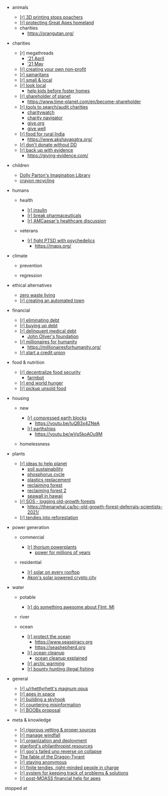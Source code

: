 - animals
    - [[r] 3D printing stops poachers](redd.it/nm6bwl/) 
    -  [[r] protecting Great Apes homeland](redd.it/numc6e/)
    - charities
        - https://orangutan.org/ 



- charities
    - [r] megathreads
        - ['21 April](https://redd.it/mz25jy)
        - ['21 May](https://redd.it/n5clou/)
    - [[r] creating your own non-profit](redd.it/nmgd46/)
    - [[r] samaritans](https://redd.it/myygeq)
    - [[r] small & local](redd.it/n18rhz/)
    - [[r] look local](redd.it/n8knvw/)
        - [help kids before foster homes](https://isaiah117house.com/)
    - [[r] shareholder of  planet](redd.it/n4hnph/)
        - https://www.time-planet.com/en/become-shareholder
    - [[r] tools to search/audit charities](redd.it/nbda8d/)
        - [charitywatch](https://www.charitywatch.org/)
        - [charity navigator](https://www.charitynavigator.org/)
        - [give.org](https://give.org/donor-landing-page)
        - [give well](https://www.givewell.org/)
    - [[r] food for rural India](redd.it/nce3wb/)
        - https://www.akshayapatra.org/
    - [[r] don't donate without DD](redd.it/ncjct4/)
    - [[r] back up with evidence](redd.it/ndg0se/)
        - https://giving-evidence.com/ 

- children
    - [    Dolly Parton's Imagination Library](https://donate.imaginationlibrary.com/)
    - [    crayon recycling](redd.it/nogzq1/)


- humans
    - health
        - [[r] insulin](redd.it/nebd5i/) 
        - [[r] break pharmaceuticals](redd.it/neli0r/)
        - [[r] AMCaesar's healthcare discussion](redd.it/np1kmj/)
    
    - veterans
        - [[r] fight PTSD with psychedelics](redd.it/npbcr7/)
            -  https://maps.org/


- climate
    - prevention


    - regression
  

- ethical alternatives
    - [    zero waste living](https://youtu.be/aA0O9PBZ2H8) 
    - [[r] creating an automated town](redd.it/nq2xnu/)


- financial
    - [[r] eliminating debt](redd.it/nmddcg/)
    - [[r] buying up debt](redd.it/np5ee9/)
    - [[r] delinquent medical debt](redd.it/n84ml0/)
        - [John Oliver's foundation](https://ripmedicaldebt.org)
    - [[r] millionaires for humanity](redd.it/nd6ad6/)
        - https://millionairesforhumanity.org/
    - [[r] start a credit union](redd.it/nqap78/) 

- food & nutrition
    - [[r] decentralize food security](redd.it/n8dv8g/)
        - [farmbot](https://youtu.be/qwSbWy_1f8w)  
    - [[r] end world hunger](redd.it/ndql2x/) 
    - [[r] pickup unsold food](redd.it/nhj97k/)


- housing
    - new
        - [[r] compressed earth blocks](redd.it/nlsicn/) 
            - https://youtu.be/IuQB3x4ZNeA 
        - [[r] earthships](redd.it/no5qoe/)
            - https://youtu.be/wVp5koAOu9M 

    - homelessness

- plants
    - [[r] ideas to help planet](redd.it/n3le49/)
        - [soil sustainability](http://www.fao.org/sustainable-development-goals/news/detail-news/en/c/277113/)
        - [phosphorus cycle](https://iopn.library.illinois.edu/pressbooks/research150/chapter/re-forming-a-phosphorus-cycle/)
        - [plastics replacement](https://www.globalcitizen.org/en/content/plastic-alternatives-doing-harm/)
        - [reclaiming forest](https://www.princeton.edu/news/2017/08/22/orange-new-green-how-orange-peels-revived-costa-rican-forest)
        - [reclaiming forest 2](https://www.huffpost.com/entry/using-nature-to-protect-against-natural-disasters_b_1577780)
        - [seawall in hawaii](https://projects.propublica.org/hawaii-beach-loss/)
    - [[r] SOS - logging old-growth forests](redd.it//nl5sxe/) 
        - https://thenarwhal.ca/bc-old-growth-forest-deferrals-scientists-2021/ 
    - [[r] tendies into reforestation](redd.it/nqh35q/) 


- power generation
    - commercial
        - [[r] thorium powerplants](redd.it/nl4npw/) 
            - [power for millions of years](https://youtu.be/74iiaXIVtZI)
 
    - residential
        - [[r] solar on every rooftop](redd.it/nda5sj/) 
        - [    Akon's solar powered crypto city](https://themindunleashed.com/2021/02/akon-finally-breaks-ground-on-his-10-billion-solar-powered-crypto-city.html)


- water
    - potable
        - [[r] do something awesome about Flint, MI](redd.it/nl2ypw/)  
    - river


    - ocean
        - [[r] protect the ocean](redd.it/n88hmx/) 
            - https://www.seaspiracy.org
            - https://seashepherd.org
        - [[r] ocean cleanup](redd.it/n99y3h/)
            - [ocean cleanup explained](https://www.youtube.com/watch?v=O1EAeNdTFHU)
        - [[r] arctic warming](redd.it/nici54/) 
        - [[r] bounty hunting illegal fishing](redd.it/nsfwkw/)


- general 
    - [[r] u/rhettlyrhett's magnum opus](redd.it/ndw4cy/)
    - [[r] apes in space](redd.it/nftmzd/)
    - [[r] building a skyhook](redd.it/nrnz4o/)
    - [[r] countering misinformation](redd.it/nsv7dq/)
    - [[r] BOOBs proposal](redd.it/nt67sx/)




 - meta & knowledge
    - [[r] rigorous vetting & proper sources](redd.it/n8hmpi/)
    - [[r] manage windfall](redd.it/n8lydl/)
    - [[r] organization and deployment](redd.it/n8t2z5/)
    - [    stanford's philanthropist resources](https://pacscenter.stanford.edu/philanthropist-resource-directory/)
    - [[r] goo's failed uno reverse on collapse](redd.it/ngjbgl/)
    - [    The fable of the Dragon-Tyrant](https://youtu.be/cZYNADOHhVY)
    - [[r] staying anonymous](redd.it/njo1ri/)
    - [[r] finite tendies, right-minded people in charge](redd.it/npov7x/)
    - [[r] system for keeping track of problems  & solutions](redd.it/ntfd1z/)
    - [[r] post-MOASS financial help for apes](redd.it/nunn20/)



stopped at